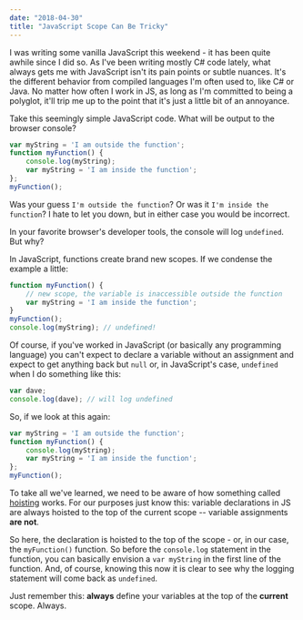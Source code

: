 ```yaml
---
date: "2018-04-30"
title: "JavaScript Scope Can Be Tricky"
---
```


I was writing some vanilla JavaScript this weekend - it has been quite awhile since I did so. As I've been writing mostly C# code lately, what always gets me with JavaScript isn't its pain points or subtle nuances. It's the different behavior from compiled languages I'm often used to, like C# or Java. No matter how often I work in JS, as long as I'm committed to being a polyglot, it'll trip me up to the point that it's just a little bit of an annoyance.

Take this seemingly simple JavaScript code. What will be output to the browser console?

```javascript
var myString = 'I am outside the function';
function myFunction() {
    console.log(myString);
    var myString = 'I am inside the function';
};
myFunction();
```

Was your guess `I'm outside the function`? Or was it `I'm inside the function`? I hate to let you down, but in either case you would be incorrect.

In your favorite browser's developer tools, the console will log `undefined`. But why?

In JavaScript, functions create brand new scopes. If we condense the example a little:

```javascript
function myFunction() {
    // new scope, the variable is inaccessible outside the function
    var myString = 'I am inside the function';
}
myFunction();
console.log(myString); // undefined!
```

Of course, if you've worked in JavaScript (or basically any programming language) you can't expect to declare a variable without an assignment and expect to get anything back but `null` or, in JavaScript's case, `undefined` when I do something like this:

```javascript
var dave;
console.log(dave); // will log undefined
```

So, if we look at this again:

```javascript
var myString = 'I am outside the function';
function myFunction() {
    console.log(myString);
    var myString = 'I am inside the function';
};
myFunction();
```

To take all we've learned, we need to be aware of how something called [hoisting](https://developer.mozilla.org/en-US/docs/Glossary/Hoisting) works. For our purposes just know this: variable declarations in JS are always hoisted to the top of the current scope -- variable assignments **are not**.

So here, the declaration is hoisted to the top of the scope - or, in our case, the `myFunction()` function. So before the `console.log` statement in the function, you can basically envision a `var myString` in the first line of the function. And, of course, knowing this now it is clear to see why the logging statement will come back as `undefined`.

Just remember this: **always** define your variables at the top of the **current** scope. Always.
